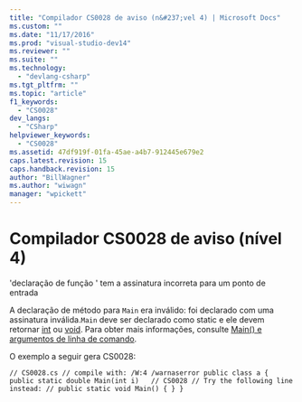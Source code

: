 ```yaml
---
title: "Compilador CS0028 de aviso (n&#237;vel 4) | Microsoft Docs"
ms.custom: ""
ms.date: "11/17/2016"
ms.prod: "visual-studio-dev14"
ms.reviewer: ""
ms.suite: ""
ms.technology: 
  - "devlang-csharp"
ms.tgt_pltfrm: ""
ms.topic: "article"
f1_keywords: 
  - "CS0028"
dev_langs: 
  - "CSharp"
helpviewer_keywords: 
  - "CS0028"
ms.assetid: 47df919f-01fa-45ae-a4b7-912445e679e2
caps.latest.revision: 15
caps.handback.revision: 15
author: "BillWagner"
ms.author: "wiwagn"
manager: "wpickett"
---
```

# Compilador CS0028 de aviso (n&#237;vel 4)
'declaração de função ' tem a assinatura incorreta para um ponto de entrada  
  
 A declaração de método para `Main` era inválido: foi declarado com uma assinatura inválida.`Main` deve ser declarado como static e ele devem retornar [int](../../csharp/language-reference/keywords/int.md) ou [void](../../csharp/language-reference/keywords/void.md). Para obter mais informações, consulte [Main\(\) e argumentos de linha de comando](../../csharp/programming-guide/main-and-command-args/main-and-command-line-arguments.md).  
  
 O exemplo a seguir gera CS0028:  
  
```  
// CS0028.cs // compile with: /W:4 /warnaserror public class a { public static double Main(int i)   // CS0028 // Try the following line instead: // public static void Main() { } }  
```